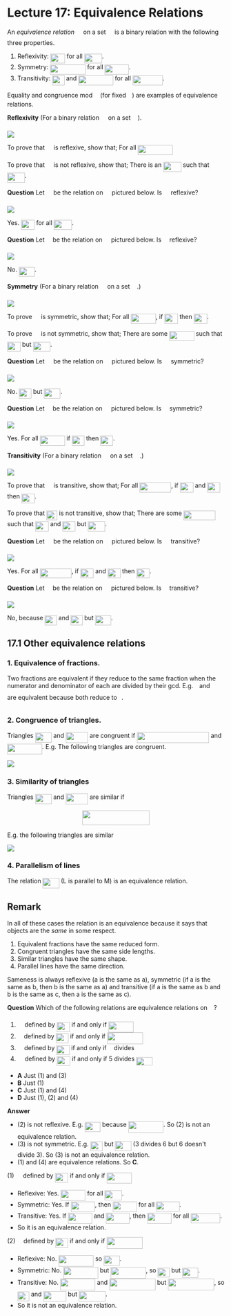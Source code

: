 # Lecture 17: Equivalence Relations

An _equivalence relation_ <img src="/lectures/tex/1e438235ef9ec72fc51ac5025516017c.svg?invert_in_darkmode&sanitize=true" align=middle width=12.60847334999999pt height=22.465723500000017pt/> on a set <img src="/lectures/tex/53d147e7f3fe6e47ee05b88b166bd3f6.svg?invert_in_darkmode&sanitize=true" align=middle width=12.32879834999999pt height=22.465723500000017pt/> is a binary relation with the
following three properties.

1. Reflexivity: <img src="/lectures/tex/30aef789a648cebe26d40b1e53219d0e.svg?invert_in_darkmode&sanitize=true" align=middle width=33.62642249999999pt height=22.465723500000017pt/> for all <img src="/lectures/tex/093389674502221e9d1394082bbabd6f.svg?invert_in_darkmode&sanitize=true" align=middle width=41.10908999999999pt height=22.465723500000017pt/>.
2. Symmetry: <img src="/lectures/tex/fb74771af5c33d84b9bc9ba73fba9e86.svg?invert_in_darkmode&sanitize=true" align=middle width=82.2754416pt height=22.831056599999986pt/> for all <img src="/lectures/tex/b62c2586b691b315f9b440ae4358ed02.svg?invert_in_darkmode&sanitize=true" align=middle width=55.46977094999998pt height=22.831056599999986pt/>.
3. Transitivity: <img src="/lectures/tex/b3b3425b4ba9f5f69882ea9d0c802c3f.svg?invert_in_darkmode&sanitize=true" align=middle width=28.35242024999999pt height=22.831056599999986pt/> and <img src="/lectures/tex/58b4ec2477394924e2151ae5a91db8c7.svg?invert_in_darkmode&sanitize=true" align=middle width=80.75909984999998pt height=22.831056599999986pt/> for all <img src="/lectures/tex/5d22b101a8e05a8b7a3f72eff1d3e90a.svg?invert_in_darkmode&sanitize=true" align=middle width=69.88945754999999pt height=22.831056599999986pt/>.

Equality and congruence mod <img src="/lectures/tex/55a049b8f161ae7cfeb0197d75aff967.svg?invert_in_darkmode&sanitize=true" align=middle width=9.86687624999999pt height=14.15524440000002pt/> (for fixed <img src="/lectures/tex/55a049b8f161ae7cfeb0197d75aff967.svg?invert_in_darkmode&sanitize=true" align=middle width=9.86687624999999pt height=14.15524440000002pt/>) are examples of equivalence
relations.

**Reflexivity** (For a binary relation <img src="/lectures/tex/1e438235ef9ec72fc51ac5025516017c.svg?invert_in_darkmode&sanitize=true" align=middle width=12.60847334999999pt height=22.465723500000017pt/> on a set <img src="/lectures/tex/53d147e7f3fe6e47ee05b88b166bd3f6.svg?invert_in_darkmode&sanitize=true" align=middle width=12.32879834999999pt height=22.465723500000017pt/>).

![](images/L17-P4.png)

To prove that <img src="/lectures/tex/1e438235ef9ec72fc51ac5025516017c.svg?invert_in_darkmode&sanitize=true" align=middle width=12.60847334999999pt height=22.465723500000017pt/> is reflexive, show that; For all <img src="/lectures/tex/01ecdb3daafde7f0180f5e82627de1be.svg?invert_in_darkmode&sanitize=true" align=middle width=80.51925419999999pt height=22.465723500000017pt/>

To prove that <img src="/lectures/tex/1e438235ef9ec72fc51ac5025516017c.svg?invert_in_darkmode&sanitize=true" align=middle width=12.60847334999999pt height=22.465723500000017pt/> is not reflexive, show that; There is an <img src="/lectures/tex/7b841c751621276ac77f2f984cb9a281.svg?invert_in_darkmode&sanitize=true" align=middle width=41.81492369999999pt height=22.465723500000017pt/> such that
<img src="/lectures/tex/811d384e3a573ae398b239b3c762346d.svg?invert_in_darkmode&sanitize=true" align=middle width=40.53064289999999pt height=22.831056599999986pt/>.

**Question** Let <img src="/lectures/tex/1e438235ef9ec72fc51ac5025516017c.svg?invert_in_darkmode&sanitize=true" align=middle width=12.60847334999999pt height=22.465723500000017pt/> be the relation on <img src="/lectures/tex/53d147e7f3fe6e47ee05b88b166bd3f6.svg?invert_in_darkmode&sanitize=true" align=middle width=12.32879834999999pt height=22.465723500000017pt/> pictured below. Is <img src="/lectures/tex/1e438235ef9ec72fc51ac5025516017c.svg?invert_in_darkmode&sanitize=true" align=middle width=12.60847334999999pt height=22.465723500000017pt/> reflexive?

![](images/L17-P5-1.png)

Yes. <img src="/lectures/tex/be9e5f75dbd376935623909f9094e065.svg?invert_in_darkmode&sanitize=true" align=middle width=31.39844564999999pt height=22.465723500000017pt/> for all <img src="/lectures/tex/7b841c751621276ac77f2f984cb9a281.svg?invert_in_darkmode&sanitize=true" align=middle width=41.81492369999999pt height=22.465723500000017pt/>.

**Question** Let <img src="/lectures/tex/e257acd1ccbe7fcb654708f1a866bfe9.svg?invert_in_darkmode&sanitize=true" align=middle width=11.027402099999989pt height=22.465723500000017pt/> be the relation on <img src="/lectures/tex/53d147e7f3fe6e47ee05b88b166bd3f6.svg?invert_in_darkmode&sanitize=true" align=middle width=12.32879834999999pt height=22.465723500000017pt/> pictured below. Is <img src="/lectures/tex/e257acd1ccbe7fcb654708f1a866bfe9.svg?invert_in_darkmode&sanitize=true" align=middle width=11.027402099999989pt height=22.465723500000017pt/> reflexive?

![](images/L17-P5-2.png)

No. <img src="/lectures/tex/1d2337a459296ebe1d09df524405ac6c.svg?invert_in_darkmode&sanitize=true" align=middle width=36.59799824999999pt height=22.831056599999986pt/>.

**Symmetry** (For a binary relation <img src="/lectures/tex/1e438235ef9ec72fc51ac5025516017c.svg?invert_in_darkmode&sanitize=true" align=middle width=12.60847334999999pt height=22.465723500000017pt/> on a set <img src="/lectures/tex/53d147e7f3fe6e47ee05b88b166bd3f6.svg?invert_in_darkmode&sanitize=true" align=middle width=12.32879834999999pt height=22.465723500000017pt/>.)

![](images/L17-P6.png)

To prove <img src="/lectures/tex/1e438235ef9ec72fc51ac5025516017c.svg?invert_in_darkmode&sanitize=true" align=middle width=12.60847334999999pt height=22.465723500000017pt/> is symmetric, show that; For all <img src="/lectures/tex/9b36194c746a494c1e9244651b052a1a.svg?invert_in_darkmode&sanitize=true" align=middle width=57.77001449999998pt height=22.465723500000017pt/>, if <img src="/lectures/tex/cd545545658252896318babb6260cb4a.svg?invert_in_darkmode&sanitize=true" align=middle width=30.65268359999999pt height=22.465723500000017pt/> then
<img src="/lectures/tex/53712d99bae21b47e7c2bb25e64c6f5a.svg?invert_in_darkmode&sanitize=true" align=middle width=30.65266379999999pt height=22.465723500000017pt/>.

To prove <img src="/lectures/tex/1e438235ef9ec72fc51ac5025516017c.svg?invert_in_darkmode&sanitize=true" align=middle width=12.60847334999999pt height=22.465723500000017pt/> is not symmetric, show that; There are some <img src="/lectures/tex/9311deac98c2602d33194f450b01649b.svg?invert_in_darkmode&sanitize=true" align=middle width=57.77001449999998pt height=22.465723500000017pt/> such that
<img src="/lectures/tex/cd545545658252896318babb6260cb4a.svg?invert_in_darkmode&sanitize=true" align=middle width=30.65268359999999pt height=22.465723500000017pt/> but <img src="/lectures/tex/1a32e44da613c81dafd31706353e2003.svg?invert_in_darkmode&sanitize=true" align=middle width=39.78486104999999pt height=22.831056599999986pt/>.

**Question** Let <img src="/lectures/tex/1e438235ef9ec72fc51ac5025516017c.svg?invert_in_darkmode&sanitize=true" align=middle width=12.60847334999999pt height=22.465723500000017pt/> be the relation on <img src="/lectures/tex/53d147e7f3fe6e47ee05b88b166bd3f6.svg?invert_in_darkmode&sanitize=true" align=middle width=12.32879834999999pt height=22.465723500000017pt/> pictured below. Is <img src="/lectures/tex/1e438235ef9ec72fc51ac5025516017c.svg?invert_in_darkmode&sanitize=true" align=middle width=12.60847334999999pt height=22.465723500000017pt/> symmetric?

![](images/L17-P7-1.png)

No. <img src="/lectures/tex/0a6292b9c3c58d827c77ee17bb1baeea.svg?invert_in_darkmode&sanitize=true" align=middle width=29.04688874999999pt height=22.465723500000017pt/> but <img src="/lectures/tex/13408eb4b0fc0f293ee139f828963683.svg?invert_in_darkmode&sanitize=true" align=middle width=38.17908599999999pt height=22.831056599999986pt/>.

**Question** Let <img src="/lectures/tex/e257acd1ccbe7fcb654708f1a866bfe9.svg?invert_in_darkmode&sanitize=true" align=middle width=11.027402099999989pt height=22.465723500000017pt/> be the relation on <img src="/lectures/tex/53d147e7f3fe6e47ee05b88b166bd3f6.svg?invert_in_darkmode&sanitize=true" align=middle width=12.32879834999999pt height=22.465723500000017pt/> pictured below. Is <img src="/lectures/tex/e257acd1ccbe7fcb654708f1a866bfe9.svg?invert_in_darkmode&sanitize=true" align=middle width=11.027402099999989pt height=22.465723500000017pt/> symmetric?

![](images/L17-P7-2.png)

Yes. For all <img src="/lectures/tex/9311deac98c2602d33194f450b01649b.svg?invert_in_darkmode&sanitize=true" align=middle width=57.77001449999998pt height=22.465723500000017pt/> if <img src="/lectures/tex/9a8a385888c61635c20346ad0d7fa86a.svg?invert_in_darkmode&sanitize=true" align=middle width=29.071595849999987pt height=22.465723500000017pt/> then <img src="/lectures/tex/2c79ba83459571761f20cd763d502b84.svg?invert_in_darkmode&sanitize=true" align=middle width=29.07157769999999pt height=22.465723500000017pt/>.

**Transitivity** (For a binary relation <img src="/lectures/tex/1e438235ef9ec72fc51ac5025516017c.svg?invert_in_darkmode&sanitize=true" align=middle width=12.60847334999999pt height=22.465723500000017pt/> on a set <img src="/lectures/tex/53d147e7f3fe6e47ee05b88b166bd3f6.svg?invert_in_darkmode&sanitize=true" align=middle width=12.32879834999999pt height=22.465723500000017pt/>.)

![](images/L17-P9.png)

To prove that <img src="/lectures/tex/1e438235ef9ec72fc51ac5025516017c.svg?invert_in_darkmode&sanitize=true" align=middle width=12.60847334999999pt height=22.465723500000017pt/> is transitive, show that; For all <img src="/lectures/tex/f700dab06b47125e91c04af157ed58cb.svg?invert_in_darkmode&sanitize=true" align=middle width=73.16192894999999pt height=22.465723500000017pt/>, if <img src="/lectures/tex/cd545545658252896318babb6260cb4a.svg?invert_in_darkmode&sanitize=true" align=middle width=30.65268359999999pt height=22.465723500000017pt/> and
<img src="/lectures/tex/daccd5aa66e5e994f257f270ee5cae79.svg?invert_in_darkmode&sanitize=true" align=middle width=29.62529789999999pt height=22.465723500000017pt/> then <img src="/lectures/tex/bd141656dbaea639bb660555ee1e3621.svg?invert_in_darkmode&sanitize=true" align=middle width=30.37107974999999pt height=22.465723500000017pt/>.

To prove that <img src="/lectures/tex/ba733f2dbf827bf7607d19a261e53649.svg?invert_in_darkmode&sanitize=true" align=middle width=25.462395749999992pt height=22.465723500000017pt/> is not transitive, show that; There are some <img src="/lectures/tex/44a1d7d67596224f0a40f78cd7dfdec8.svg?invert_in_darkmode&sanitize=true" align=middle width=73.44351629999998pt height=22.465723500000017pt/>
such that <img src="/lectures/tex/cd545545658252896318babb6260cb4a.svg?invert_in_darkmode&sanitize=true" align=middle width=30.65268359999999pt height=22.465723500000017pt/> and <img src="/lectures/tex/daccd5aa66e5e994f257f270ee5cae79.svg?invert_in_darkmode&sanitize=true" align=middle width=29.62529789999999pt height=22.465723500000017pt/> but <img src="/lectures/tex/952a8aaa1331e9cc9b0bd09c8934490d.svg?invert_in_darkmode&sanitize=true" align=middle width=39.50327699999999pt height=22.831056599999986pt/>.

**Question** Let <img src="/lectures/tex/1e438235ef9ec72fc51ac5025516017c.svg?invert_in_darkmode&sanitize=true" align=middle width=12.60847334999999pt height=22.465723500000017pt/> be the relation on <img src="/lectures/tex/53d147e7f3fe6e47ee05b88b166bd3f6.svg?invert_in_darkmode&sanitize=true" align=middle width=12.32879834999999pt height=22.465723500000017pt/> pictured below. Is <img src="/lectures/tex/1e438235ef9ec72fc51ac5025516017c.svg?invert_in_darkmode&sanitize=true" align=middle width=12.60847334999999pt height=22.465723500000017pt/> transitive?

![](images/L17-P10-1.png)

Yes. For all <img src="/lectures/tex/44a1d7d67596224f0a40f78cd7dfdec8.svg?invert_in_darkmode&sanitize=true" align=middle width=73.44351629999998pt height=22.465723500000017pt/>, if <img src="/lectures/tex/cd545545658252896318babb6260cb4a.svg?invert_in_darkmode&sanitize=true" align=middle width=30.65268359999999pt height=22.465723500000017pt/> and <img src="/lectures/tex/daccd5aa66e5e994f257f270ee5cae79.svg?invert_in_darkmode&sanitize=true" align=middle width=29.62529789999999pt height=22.465723500000017pt/> then <img src="/lectures/tex/bd141656dbaea639bb660555ee1e3621.svg?invert_in_darkmode&sanitize=true" align=middle width=30.37107974999999pt height=22.465723500000017pt/>.

**Question** Let <img src="/lectures/tex/e257acd1ccbe7fcb654708f1a866bfe9.svg?invert_in_darkmode&sanitize=true" align=middle width=11.027402099999989pt height=22.465723500000017pt/> be the relation on <img src="/lectures/tex/53d147e7f3fe6e47ee05b88b166bd3f6.svg?invert_in_darkmode&sanitize=true" align=middle width=12.32879834999999pt height=22.465723500000017pt/> pictured below. Is <img src="/lectures/tex/e257acd1ccbe7fcb654708f1a866bfe9.svg?invert_in_darkmode&sanitize=true" align=middle width=11.027402099999989pt height=22.465723500000017pt/> transitive?

![](images/L17-P10-2.png)

No, because <img src="/lectures/tex/f71d5d5e6452c9705b6218f526f3f008.svg?invert_in_darkmode&sanitize=true" align=middle width=27.465800999999992pt height=22.465723500000017pt/> and <img src="/lectures/tex/d71c3812c1d4d65d0cfef3727049b423.svg?invert_in_darkmode&sanitize=true" align=middle width=27.465800999999992pt height=22.465723500000017pt/> but <img src="/lectures/tex/56af438101d47fb52703aa803222788f.svg?invert_in_darkmode&sanitize=true" align=middle width=36.59799824999999pt height=22.831056599999986pt/>.

## 17.1 Other equivalence relations

### 1. Equivalence of fractions.

Two fractions are equivalent if they reduce to the same fraction when the
numerator and denominator of each are divided by their gcd. E.g. <img src="/lectures/tex/9c745c562772092347a57955277bdcc1.svg?invert_in_darkmode&sanitize=true" align=middle width=6.552545999999997pt height=27.77565449999998pt/>
and <img src="/lectures/tex/3b43e7492ec293c36a7bd884f4101aca.svg?invert_in_darkmode&sanitize=true" align=middle width=6.552545999999997pt height=27.77565449999998pt/> are equivalent because both reduce to <img src="/lectures/tex/47d54de4e337a06266c0e1d22c9b417b.svg?invert_in_darkmode&sanitize=true" align=middle width=6.552545999999997pt height=27.77565449999998pt/>.

### 2. Congruence of triangles.

Triangles <img src="/lectures/tex/bf1e7c123c5e9726ce33581a9d5cbbef.svg?invert_in_darkmode&sanitize=true" align=middle width=38.54684624999999pt height=22.465723500000017pt/> and <img src="/lectures/tex/985555f8f781ae5ae029152861934666.svg?invert_in_darkmode&sanitize=true" align=middle width=51.56055134999999pt height=24.7161288pt/> are congruent if <img src="/lectures/tex/0a4d5a7b5ee67033e950c4e0236077ae.svg?invert_in_darkmode&sanitize=true" align=middle width=167.8353435pt height=24.7161288pt/> and <img src="/lectures/tex/d786ce8cbfedf33fdb97aace01460768.svg?invert_in_darkmode&sanitize=true" align=middle width=80.82633899999999pt height=24.7161288pt/>. E.g. The following triangles are congruent.

![](images/L17-P11.png)

### 3. Similarity of triangles

Triangles <img src="/lectures/tex/bf1e7c123c5e9726ce33581a9d5cbbef.svg?invert_in_darkmode&sanitize=true" align=middle width=38.54684624999999pt height=22.465723500000017pt/> and <img src="/lectures/tex/985555f8f781ae5ae029152861934666.svg?invert_in_darkmode&sanitize=true" align=middle width=51.56055134999999pt height=24.7161288pt/> are similar if

<p align="center"><img src="/lectures/tex/c20afc438ada1cdfe43e5dbf9c3850df.svg?invert_in_darkmode&sanitize=true" align=middle width=156.4905243pt height=33.62942055pt/></p>

E.g. the following triangles are similar

![](images/L17-P12.png)

### 4. Parallelism of lines

The relation <img src="/lectures/tex/e35c7b7a0d9250039479f70700d01913.svg?invert_in_darkmode&sanitize=true" align=middle width=38.05942799999999pt height=24.65753399999998pt/> (L is parallel to M) is an equivalence relation.

## Remark

In all of these cases the relation is an equivalence because it says that
objects are the _same_ in some respect.

1. Equivalent fractions have the same reduced form.
2. Congruent triangles have the same side lengths.
3. Similar triangles have the same shape.
4. Parallel lines have the same direction.

Sameness is always reflexive (a is the same as a), symmetric (if a is the same
as b, then b is the same as a) and transitive (if a is the same as b and b is
the same as c, then a is the same as c).

**Question** Which of the following relations are equivalence relations on
<img src="/lectures/tex/b9477ea14234215f4d516bad55d011b8.svg?invert_in_darkmode&sanitize=true" align=middle width=10.95894029999999pt height=22.648391699999998pt/>?

1. <img src="/lectures/tex/1e438235ef9ec72fc51ac5025516017c.svg?invert_in_darkmode&sanitize=true" align=middle width=12.60847334999999pt height=22.465723500000017pt/> defined by <img src="/lectures/tex/cd545545658252896318babb6260cb4a.svg?invert_in_darkmode&sanitize=true" align=middle width=30.65268359999999pt height=22.465723500000017pt/> if and only if <img src="/lectures/tex/8132c0c5fc9933af6c769b2c24e9169f.svg?invert_in_darkmode&sanitize=true" align=middle width=58.22672129999999pt height=24.65753399999998pt/>
2. <img src="/lectures/tex/e257acd1ccbe7fcb654708f1a866bfe9.svg?invert_in_darkmode&sanitize=true" align=middle width=11.027402099999989pt height=22.465723500000017pt/> defined by <img src="/lectures/tex/9a8a385888c61635c20346ad0d7fa86a.svg?invert_in_darkmode&sanitize=true" align=middle width=29.071595849999987pt height=22.465723500000017pt/> if and only if <img src="/lectures/tex/812d718904aef33e0fa8fe3f4b6227f8.svg?invert_in_darkmode&sanitize=true" align=middle width=83.02114589999998pt height=26.76175259999998pt/>
3. <img src="/lectures/tex/2f118ee06d05f3c2d98361d9c30e38ce.svg?invert_in_darkmode&sanitize=true" align=middle width=11.889314249999991pt height=22.465723500000017pt/> defined by <img src="/lectures/tex/08df7d2d9d2493a37f46437970734dde.svg?invert_in_darkmode&sanitize=true" align=middle width=30.69457214999999pt height=22.465723500000017pt/> if and only if <img src="/lectures/tex/332cc365a4987aacce0ead01b8bdcc0b.svg?invert_in_darkmode&sanitize=true" align=middle width=9.39498779999999pt height=14.15524440000002pt/> divides <img src="/lectures/tex/deceeaf6940a8c7a5a02373728002b0f.svg?invert_in_darkmode&sanitize=true" align=middle width=8.649225749999989pt height=14.15524440000002pt/>
4. <img src="/lectures/tex/6bac6ec50c01592407695ef84f457232.svg?invert_in_darkmode&sanitize=true" align=middle width=13.01596064999999pt height=22.465723500000017pt/> defined by <img src="/lectures/tex/494568827dc3ab3590a4bad4cae5bbce.svg?invert_in_darkmode&sanitize=true" align=middle width=31.06015274999999pt height=22.465723500000017pt/> if and only if 5 divides <img src="/lectures/tex/ae0aa12c8f9694cd6825af6fc30cabbc.svg?invert_in_darkmode&sanitize=true" align=middle width=38.135403899999986pt height=19.1781018pt/>

- **A** Just (1) and (3)
- **B** Just (1)
- **C** Just (1) and (4)
- **D** Just (1), (2) and (4)

**Answer**

- (2) is not reflexive. E.g. <img src="/lectures/tex/348b5895b53e2f7811b76eef783ef09c.svg?invert_in_darkmode&sanitize=true" align=middle width=36.59799824999999pt height=22.831056599999986pt/> because <img src="/lectures/tex/860b637d14a27218bd45a068da578531.svg?invert_in_darkmode&sanitize=true" align=middle width=81.41536919999999pt height=26.76175259999998pt/>. So (2)
  is not an equivalence relation.
- (3) is not symmetric. E.g. <img src="/lectures/tex/2359e70c1efaddb5aff9c8294793ce6c.svg?invert_in_darkmode&sanitize=true" align=middle width=28.32772964999999pt height=22.465723500000017pt/> but <img src="/lectures/tex/8ce2fa14aca3b2d0b04a8cb37e859f79.svg?invert_in_darkmode&sanitize=true" align=middle width=37.45992689999999pt height=22.831056599999986pt/> (3 divides 6 but 6 doesn't
  divide 3). So (3) is not an equivalence relation.
- (1) and (4) are equivalence relations. So **C**.

(1) <img src="/lectures/tex/1e438235ef9ec72fc51ac5025516017c.svg?invert_in_darkmode&sanitize=true" align=middle width=12.60847334999999pt height=22.465723500000017pt/> defined by <img src="/lectures/tex/cd545545658252896318babb6260cb4a.svg?invert_in_darkmode&sanitize=true" align=middle width=30.65268359999999pt height=22.465723500000017pt/> if and only if <img src="/lectures/tex/8132c0c5fc9933af6c769b2c24e9169f.svg?invert_in_darkmode&sanitize=true" align=middle width=58.22672129999999pt height=24.65753399999998pt/>

- Reflexive: Yes. <img src="/lectures/tex/d9cc1ef1964921ebe4d383d1cb172e2a.svg?invert_in_darkmode&sanitize=true" align=middle width=57.56083409999999pt height=24.65753399999998pt/> for all <img src="/lectures/tex/f13b596f0fa90da40beea2c5d6a90fb1.svg?invert_in_darkmode&sanitize=true" align=middle width=39.73923194999999pt height=22.648391699999998pt/>.
- Symmetric: Yes. If <img src="/lectures/tex/23b529174ac2f8884d5e427e8f0d85e7.svg?invert_in_darkmode&sanitize=true" align=middle width=55.92647774999999pt height=24.65753399999998pt/>, then <img src="/lectures/tex/af457c5a17cf6147eef671b9c8cee9e7.svg?invert_in_darkmode&sanitize=true" align=middle width=55.92647774999999pt height=24.65753399999998pt/> for all <img src="/lectures/tex/39d4a04e7d2b0654f38ffbed444d1afb.svg?invert_in_darkmode&sanitize=true" align=middle width=54.09991289999999pt height=22.831056599999986pt/>.
- Transitive: Yes. If <img src="/lectures/tex/23b529174ac2f8884d5e427e8f0d85e7.svg?invert_in_darkmode&sanitize=true" align=middle width=55.92647774999999pt height=24.65753399999998pt/> and <img src="/lectures/tex/08abf73cee73ad6db8ebc4c4d6182677.svg?invert_in_darkmode&sanitize=true" align=middle width=54.35112704999999pt height=24.65753399999998pt/>, then <img src="/lectures/tex/9e0dcc87b2491007062be160645c2354.svg?invert_in_darkmode&sanitize=true" align=middle width=55.98548504999998pt height=24.65753399999998pt/> for all
  <img src="/lectures/tex/0389be996403f111ab053985d6f4b699.svg?invert_in_darkmode&sanitize=true" align=middle width=68.51959949999998pt height=22.831056599999986pt/>.
- So it is an equivalence relation.

(2) <img src="/lectures/tex/e257acd1ccbe7fcb654708f1a866bfe9.svg?invert_in_darkmode&sanitize=true" align=middle width=11.027402099999989pt height=22.465723500000017pt/> defined by <img src="/lectures/tex/9a8a385888c61635c20346ad0d7fa86a.svg?invert_in_darkmode&sanitize=true" align=middle width=29.071595849999987pt height=22.465723500000017pt/> if and only if <img src="/lectures/tex/812d718904aef33e0fa8fe3f4b6227f8.svg?invert_in_darkmode&sanitize=true" align=middle width=83.02114589999998pt height=26.76175259999998pt/>

- Reflexive: No. <img src="/lectures/tex/860b637d14a27218bd45a068da578531.svg?invert_in_darkmode&sanitize=true" align=middle width=81.41536919999999pt height=26.76175259999998pt/> so <img src="/lectures/tex/348b5895b53e2f7811b76eef783ef09c.svg?invert_in_darkmode&sanitize=true" align=middle width=36.59799824999999pt height=22.831056599999986pt/>.
- Symmetric: No. <img src="/lectures/tex/ec177b36d002f4338462a1b3cf85f3be.svg?invert_in_darkmode&sanitize=true" align=middle width=81.41536919999999pt height=26.76175259999998pt/> but <img src="/lectures/tex/2ad827d9e154cc4579d45154afc999ee.svg?invert_in_darkmode&sanitize=true" align=middle width=81.41536919999999pt height=26.76175259999998pt/>, so <img src="/lectures/tex/9610297c947baed40b3024ae7190d56d.svg?invert_in_darkmode&sanitize=true" align=middle width=27.465800999999992pt height=22.465723500000017pt/> but <img src="/lectures/tex/64b455c1b4bef59e6247d169328e0479.svg?invert_in_darkmode&sanitize=true" align=middle width=36.59799824999999pt height=22.831056599999986pt/>.
- Transitive: No. <img src="/lectures/tex/8636e170c4c8d50cb8bc71c06901f68c.svg?invert_in_darkmode&sanitize=true" align=middle width=81.41536919999999pt height=26.76175259999998pt/> and <img src="/lectures/tex/15672785102d0172c7ed806c9c4387eb.svg?invert_in_darkmode&sanitize=true" align=middle width=106.98623595pt height=26.76175259999998pt/> but <img src="/lectures/tex/5e5339d98a515e7a028c5655051550e9.svg?invert_in_darkmode&sanitize=true" align=middle width=106.98623595pt height=26.76175259999998pt/>, so <img src="/lectures/tex/9610297c947baed40b3024ae7190d56d.svg?invert_in_darkmode&sanitize=true" align=middle width=27.465800999999992pt height=22.465723500000017pt/> and <img src="/lectures/tex/510dfeb48fb6b8d9470e4ea34c2315f4.svg?invert_in_darkmode&sanitize=true" align=middle width=53.03666774999999pt height=24.65753399999998pt/> but <img src="/lectures/tex/172089aff19c9e5f04ef0c883e82f4fc.svg?invert_in_darkmode&sanitize=true" align=middle width=62.16886499999998pt height=24.65753399999998pt/>.
- So it is not an equivalence relation.
